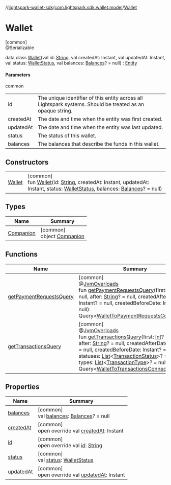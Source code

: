//[lightspark-wallet-sdk](../../../index.md)/[com.lightspark.sdk.wallet.model](../index.md)/[Wallet](index.md)

# Wallet

[common]\
@Serializable

data class [Wallet](index.md)(val id: [String](https://kotlinlang.org/api/latest/jvm/stdlib/kotlin/-string/index.html), val createdAt: Instant, val updatedAt: Instant, val status: [WalletStatus](../-wallet-status/index.md), val balances: [Balances](../-balances/index.md)? = null) : [Entity](../-entity/index.md)

#### Parameters

common

| | |
|---|---|
| id | The unique identifier of this entity across all Lightspark systems. Should be treated as an opaque string. |
| createdAt | The date and time when the entity was first created. |
| updatedAt | The date and time when the entity was last updated. |
| status | The status of this wallet. |
| balances | The balances that describe the funds in this wallet. |

## Constructors

| | |
|---|---|
| [Wallet](-wallet.md) | [common]<br>fun [Wallet](-wallet.md)(id: [String](https://kotlinlang.org/api/latest/jvm/stdlib/kotlin/-string/index.html), createdAt: Instant, updatedAt: Instant, status: [WalletStatus](../-wallet-status/index.md), balances: [Balances](../-balances/index.md)? = null) |

## Types

| Name | Summary |
|---|---|
| [Companion](-companion/index.md) | [common]<br>object [Companion](-companion/index.md) |

## Functions

| Name | Summary |
|---|---|
| [getPaymentRequestsQuery](get-payment-requests-query.md) | [common]<br>@[JvmOverloads](https://kotlinlang.org/api/latest/jvm/stdlib/kotlin.jvm/-jvm-overloads/index.html)<br>fun [getPaymentRequestsQuery](get-payment-requests-query.md)(first: [Int](https://kotlinlang.org/api/latest/jvm/stdlib/kotlin/-int/index.html)? = null, after: [String](https://kotlinlang.org/api/latest/jvm/stdlib/kotlin/-string/index.html)? = null, createdAfterDate: Instant? = null, createdBeforeDate: Instant? = null): Query&lt;[WalletToPaymentRequestsConnection](../-wallet-to-payment-requests-connection/index.md)&gt; |
| [getTransactionsQuery](get-transactions-query.md) | [common]<br>@[JvmOverloads](https://kotlinlang.org/api/latest/jvm/stdlib/kotlin.jvm/-jvm-overloads/index.html)<br>fun [getTransactionsQuery](get-transactions-query.md)(first: [Int](https://kotlinlang.org/api/latest/jvm/stdlib/kotlin/-int/index.html)? = null, after: [String](https://kotlinlang.org/api/latest/jvm/stdlib/kotlin/-string/index.html)? = null, createdAfterDate: Instant? = null, createdBeforeDate: Instant? = null, statuses: [List](https://kotlinlang.org/api/latest/jvm/stdlib/kotlin.collections/-list/index.html)&lt;[TransactionStatus](../-transaction-status/index.md)&gt;? = null, types: [List](https://kotlinlang.org/api/latest/jvm/stdlib/kotlin.collections/-list/index.html)&lt;[TransactionType](../-transaction-type/index.md)&gt;? = null): Query&lt;[WalletToTransactionsConnection](../-wallet-to-transactions-connection/index.md)&gt; |

## Properties

| Name | Summary |
|---|---|
| [balances](balances.md) | [common]<br>val [balances](balances.md): [Balances](../-balances/index.md)? = null |
| [createdAt](created-at.md) | [common]<br>open override val [createdAt](created-at.md): Instant |
| [id](id.md) | [common]<br>open override val [id](id.md): [String](https://kotlinlang.org/api/latest/jvm/stdlib/kotlin/-string/index.html) |
| [status](status.md) | [common]<br>val [status](status.md): [WalletStatus](../-wallet-status/index.md) |
| [updatedAt](updated-at.md) | [common]<br>open override val [updatedAt](updated-at.md): Instant |
